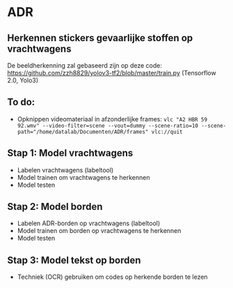 # ADR
## Herkennen stickers gevaarlijke stoffen op vrachtwagens

De beeldherkenning zal gebaseerd zijn op deze code: https://github.com/zzh8829/yolov3-tf2/blob/master/train.py (Tensorflow 2.0, Yolo3)

## To do:
* Opknippen videomateriaal in afzonderlijke frames: `vlc "A2 HBR 59 92.wmv" --video-filter=scene --vout=dummy --scene-ratio=10 --scene-path="/home/datalab/Documenten/ADR/frames" vlc://quit`

## Stap 1: Model vrachtwagens
* Labelen vrachtwagens (labeltool)
* Model trainen om vrachtwagens te herkennen
* Model testen 

## Stap 2: Model borden
* Labelen ADR-borden op vrachtwagens (labeltool)
* Model trainen om borden op vrachtwagens te herkennen
* Model testen

## Stap 3: Model tekst op borden
* Techniek (OCR) gebruiken om codes op herkende borden te lezen 
